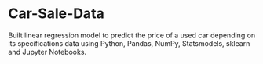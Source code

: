 # Car-Sale-Data
Built linear regression model to predict the price of a used car depending on its specifications data using Python, Pandas, NumPy, Statsmodels, sklearn and Jupyter Notebooks.
